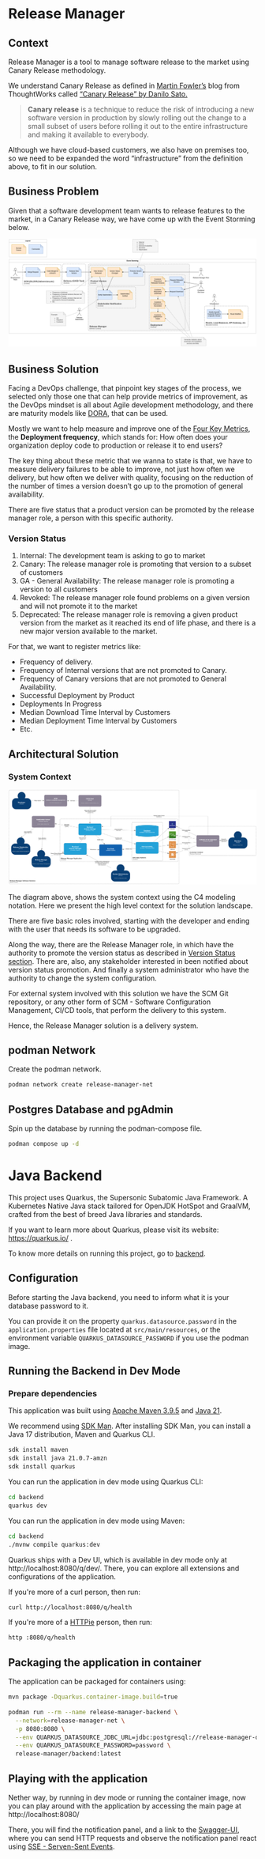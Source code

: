 # Release Manager

## Context

Release Manager is a tool to manage software release to the market using Canary Release methodology.

We understand Canary Release as defined in [Martin Fowler’s](https://martinfowler.com/) blog from ThoughtWorks called [“Canary Release” by Danilo Sato.](https://martinfowler.com/bliki/CanaryRelease.html)

> **Canary release** is a technique to reduce the risk of introducing a new software version in production by slowly 
> rolling out the change to a small subset of users before rolling it out to the entire infrastructure and making it 
> available to everybody. 

Although we have cloud-based customers, we also have on premises too, so we need to be expanded the word “infrastructure” from the definition above, to fit in our solution.

## Business Problem

Given that a software development team wants to release features to the market, in a Canary Release way, we have come up with the Event Storming below.

![release-manager-Event Storming.drawio.png](./docs/release-manager-Event%20Storming.drawio.png)

## Business Solution

Facing a DevOps challenge, that pinpoint key stages of the process, we selected only those one that can help provide metrics of improvement, as the DevOps mindset is all about Agile development methodology, and there are maturity models like [DORA](https://dora.dev/research/), that can be used.

Mostly we want to help measure and improve one of the [Four Key Metrics](https://cloud.google.com/blog/products/devops-sre/using-the-four-keys-to-measure-your-devops-performance), the **Deployment frequency**, which stands for: How often does your organization deploy code to production or release it to end users?

The key thing about these metric that we wanna to state is that, we have to measure delivery failures to be able to improve, not just how often we delivery, but how often we deliver with quality, focusing on the reduction of the number of times a version doesn’t go up to the promotion of general availability.

There are five status that a product version can be promoted by the release manager role, a person with this specific authority.

### Version Status

1. Internal: The development team is asking to go to market
2. Canary: The release manager role is promoting that version to a subset of customers
3. GA - General Availability: The release manager role is promoting a version to all customers
4. Revoked: The release manager role found problems on a given version and will not promote it to the market
5. Deprecated: The release manager role is removing a given product version from the market as it reached its end of life phase, and there is a new major version available to the market.

For that, we want to register metrics like:

- Frequency of delivery.
- Frequency of Internal versions that are not promoted to Canary.
- Frequency of Canary versions that are not promoted to General Availability.
- Successful Deployment by Product
- Deployments In Progress
- Median Download Time Interval by Customers
- Median Deployment Time Interval by Customers
- Etc.

## Architectural Solution

### System Context

![release-manager-System Context.drawio.png](./docs/release-manager-Containers.drawio.png)

The diagram above, shows the system context using the C4 modeling notation. Here we present the high level context for the solution landscape.

There are five basic roles involved, starting with the developer and ending with the user that needs its software to be upgraded.

Along the way, there are the Release Manager role, in which have the authority to promote the version status as described in [Version Status section](#Version%20Status). There are, also, any stakeholder interested in been notified about version status promotion. And finally a system administrator who have the authority to change the system configuration.

For external system involved with this solution we have the SCM Git repository, or any other form of SCM - Software Configuration Management, CI/CD tools, that perform the delivery to this system.

Hence, the Release Manager solution is a delivery system.

## podman Network

Create the podman network.

```bash
podman network create release-manager-net
```

## Postgres Database and pgAdmin

Spin up the database by running the podman-compose file.

```bash
podman compose up -d
```

# Java Backend

This project uses Quarkus, the Supersonic Subatomic Java Framework. A Kubernetes Native Java stack tailored for OpenJDK HotSpot and GraalVM, crafted from the best of breed Java libraries and standards.

If you want to learn more about Quarkus, please visit its website: https://quarkus.io/ .

To know more details on running this project, go to [backend](./backend/README.md).

## Configuration

Before starting the Java backend, you need to inform what it is your database password to it.

You can provide it on the property `quarkus.datasource.password` in the `application.properties` file located at `src/main/resources`, or the environment variable `QUARKUS_DATASOURCE_PASSWORD` if you use the podman image.

## Running the Backend in Dev Mode

### Prepare dependencies

This application was built using [Apache Maven 3.9.5](https://maven.apache.org/download.cgi) and [Java 21](https://javaalmanac.io/jdk/21/).

We recommend using [SDK Man](https://sdkman.io/). After installing SDK Man, you can install a Java 17 distribution, Maven and Quarkus CLI.

```bash
sdk install maven
sdk install java 21.0.7-amzn
sdk install quarkus
```

You can run the application in dev mode using Quarkus CLI:

```bash
cd backend
quarkus dev
```

You can run the application in dev mode using Maven:

```bash
cd backend
./mvnw compile quarkus:dev
```

Quarkus ships with a Dev UI, which is available in dev mode only at http://localhost:8080/q/dev/. There, you can 
explore all extensions and configurations of the application.

If you're more of a curl person, then run:

```bash
curl http://localhost:8080/q/health
```

If you're more of a [HTTPie](https://httpie.io/cli) person, then run:

```bash
http :8080/q/health
```

## Packaging the application in container

The application can be packaged for containers using:

```bash
mvn package -Dquarkus.container-image.build=true
```

```bash
podman run --rm --name release-manager-backend \
  --network=release-manager-net \
  -p 8080:8080 \
  --env QUARKUS_DATASOURCE_JDBC_URL=jdbc:postgresql://release-manager-db:5432/release_manager \
  --env QUARKUS_DATASOURCE_PASSWORD=password \
  release-manager/backend:latest
```

## Playing with the application

Nether way, by running in dev mode or running the container image, now you can play around with the application by 
accessing the main page at http://localhost:8080/

There, you will find the notification panel, and a link to the [Swagger-UI](http://localhost:8080/q/swagger-ui/), where you can send HTTP requests 
and observe the notification panel react using [SSE - Serven-Sent Events](https://developer.mozilla.org/en-US/docs/Web/API/Server-sent_events).
